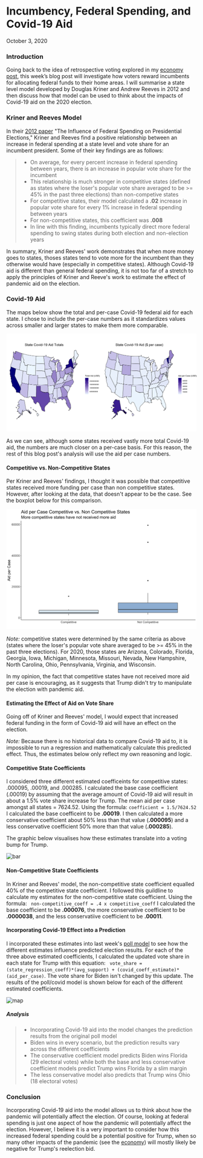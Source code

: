 # Incumbency, Federal Spending, and Covid-19 Aid
October 3, 2020

### Introduction

Going back to the idea of retrospective voting explored in my [economy post](Econ.md), 
this week’s blog post will investigate how voters reward incumbents for allocating federal funds to
their home areas. I will summarise a state level model developed by Douglas Kriner and Andrew Reeves
in 2012 and then discuss how that model can be used to think about the impacts of Covid-19
aid on the 2020 election. 

### Kriner and Reeves Model

In their [2012 paper](https://www.jstor.org/stable/41495082?seq=1) "The Influence of Federal Spending on Presidential Elections," Kriner and Reeves find a positive relationship between an increase in 
federal spending at a state level and vote share for an incumbent president. Some of their 
key findings are as follows:

> - On average, for every percent increase in federal spending between years, there is an increase
in popular vote share for the incumbent
> - This relationship is much stronger in competitive states (defined as states where the loser's popular
vote share averaged to be >= 45% in the past three elections) than non-competive states
> - For competitive states, their model calculated a **.02** increase in popular vote share for every
1% increase in federal spending between years
> - For non-competitive states, this coefficient was **.008**
> - In line with this finding, incumbents typically direct more federal spending to swing states during
both election and non-election years

In summary, Kriner and Reeves' work demonstrates that when more money goes to states, thoses states tend to
vote more for the incumbent than they otherwise would have (especially in competitive states). Although 
Covid-19 aid is different than general federal spending, it is not too far of a stretch to apply the principles
of Kriner and Reeve's work to estimate the effect of pandemic aid on the election. 

### Covid-19 Aid

The maps below show the total and per-case Covid-19 federal aid for each state. I chose to include
the per-case numbers as it standardizes values across smaller and larger states to make them 
more comparable. 

![map](Gov1347-master/figures/test_map_covid.png)

As we can see, although some states received vastly more total Covid-19 aid, the numbers are much closer
on a per-case basis. For this reason, the rest of this blog post's analysis will use the aid per case
numbers. 

#### Competitive vs. Non-Competitive States

Per Kriner and Reeves' findings, I thought it was possible that competitive states received more 
funding per case than non competitive states. However, after looking at the data, that doesn't 
appear to be the case. See the boxplot below for this comparison. 

![box](Gov1347-master/figures/state_award_box.png)


*Note:* competitive states were determined by the same criteria as above (states where the loser's popular
vote share averaged to be >= 45% in the past three elections). For 2020, those states 
are Arizona, Colorado, Florida, Georgia, Iowa, Michigan, Minnesota, Missouri, Nevada, New Hampshire,
North Carolina, Ohio, Pennsylvania, Virginia, and Wisconsin. 

In my opinion, the fact that competitive states have not received more aid per case is encouraging,
as it suggests that Trump didn't try to manipulate the election with pandemic aid. 

#### Estimating the Effect of Aid on Vote Share

Going off of Kriner and Reeves' model, I would expect that increased federal 
funding in the form of Covid-19 aid will have an effect on the election.

*Note:* Because there is no historical data to compare Covid-19 aid to, it is impossible to 
run a regression and mathematically calculate this predicted effect. Thus, the estimates
below only reflect my own reasoning and logic. 

#### Competitive State Coefficients

I considered three different estimated coefficeints for competitive states:
.000095, .00019, and .000285.
I calculated the base case coefficient (.00019) by assuming that the average amount of Covid-19 aid will result
in about a 1.5% vote share increase for Trump. The mean aid per case amongst all states = 7624.52.  Using the formula:
``` coefficient = 1.5/7624.52 ```
I calculated the base coefficeint to be **.00019**. I then calculated a more conservative coefficient about 50% less than that value
(**.000095**) and a less conservative coefficient 50% more than that value (**.000285**). 

The graphic below visualises how these estimates translate into a voting bump for Trump. 

![bar](Gov1347-master/figures/covid_bump_comp.png)

#### Non-Competitive State Coefficients

In Kriner and Reeves' model, the non-competitive state coefficient equalled 40% of the competitive state
coefficient. I followed this guildline to calculate my estimates for the non-competitive state
coefficient. Using the formula:
``` non-competitive_coeff = .4 x competitive_coeff```
I calculated the base coefficient to be **.000076**, the more conservative coefficient to be **.0000038**,
and the less conservatiive coefficient to be **.00011**. 

#### Incorporating Covid-19 Effect into a Prediction

I incorporated these estimates into last week's [poll model](polls.md) to see how the different
estimates influence predicted election results. 
For each of the three above estimated coefficients, 
I calculated the updated vote share in each state for Trump with this equation:
``` vote_share = (state_regression_coeff)*(avg_support) + (covid_coeff_estimate)*(aid_per_case)```. 
The vote share for Biden isn't changed by this update. 
The results of the poll/covid model is shown below for each of the different estimated coefficients.

![map](Gov1347-master/figures/covid_bump_maps.png)

##### Analysis
> - Incorporating Covid-19 aid into the model changes the prediction results from the 
original poll model
> - Biden wins in every scenario, but the prediction results vary across the different coefficients
> - The conservative coefficient model predicts Biden wins Florida (29 electoral votes) while both the base and 
less conservative coefficient models predict Trump wins Florida by a slim margin
> - The less conservative model also predicts that Trump wins Ohio (18 electoral votes)

### Conclusion

Incorporating Covid-19 aid into the model allows us to think about how the pandemic will potentially 
affect the election. Of course, looking at federal spending is just one aspect of how the pandemic
will potentially affect the election. However, I believe it is a very important to consider how this 
increased federal spending could be a potential positive for Trump, when so many other impacts of the 
pandemic (see the [economy](Econ.md)) will mostly likely be negative for Trump's reelection bid.









